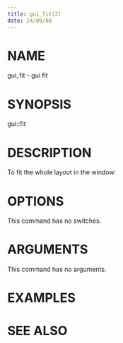 ```yaml
---
title: gui_fit(2)
date: 24/09/08
---
```


# NAME

gui_fit - gui fit

# SYNOPSIS

gui::fit


# DESCRIPTION

To fit the whole layout in the window:

# OPTIONS

This command has no switches.

# ARGUMENTS

This command has no arguments.

# EXAMPLES

# SEE ALSO
